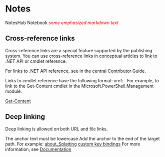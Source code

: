 # Notes

NotesHub Notebook
<span style="color:red"> *some emphasized markdown text*</span>

## Cross-reference links

Cross-reference links are a special feature supported by the publishing system. You can use cross-reference links in conceptual articles to link to .NET API or cmdlet reference.

For links to .NET API reference, see in the central Contributor Guide.

Links to cmdlet reference have the following format: xref:<module-name>.<cmdlet-name>. For example, to link to the Get-Content cmdlet in the Microsoft.PowerShell.Management module.

[Get-Content](xref:Microsoft.PowerShell.Management.Get-Content)

## Deep linking

Deep linking is allowed on both URL and file links.

The anchor text must be lowercase
Add the anchor to the end of the target path. For example:
[about_Splatting](about_Splatting.md#splatting-with-arrays)
[custom key bindings](https://code.visualstudio.com/docs/getstarted/keybindings#_custom-keybindings-for-refactorings)
For more information, see [Documentation](docs/README.md)
